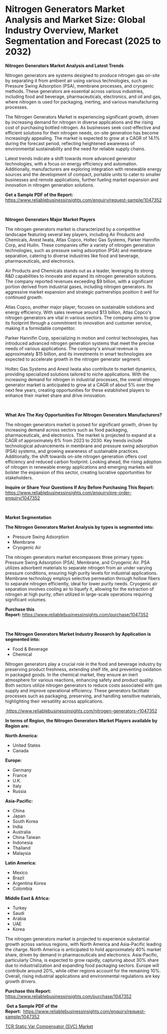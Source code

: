 <p><h1>Nitrogen Generators Market Analysis and Market Size: Global Industry Overview, Market Segmentation and Forecast (2025 to 2032)</h1></p><p><strong>Nitrogen Generators Market Analysis and Latest Trends</strong></p>
<p><p>Nitrogen generators are systems designed to produce nitrogen gas on-site by separating it from ambient air using various technologies, such as Pressure Swing Adsorption (PSA), membrane processes, and cryogenic methods. These generators are essential across various industries, including food and beverage, pharmaceuticals, electronics, and oil and gas, where nitrogen is used for packaging, inerting, and various manufacturing processes.</p><p>The Nitrogen Generators Market is experiencing significant growth, driven by increasing demand for nitrogen in diverse applications and the rising cost of purchasing bottled nitrogen. As businesses seek cost-effective and efficient solutions for their nitrogen needs, on-site generation has become increasingly appealing. The market is expected to grow at a CAGR of 14.1% during the forecast period, reflecting heightened awareness of environmental sustainability and the need for reliable supply chains. </p><p>Latest trends indicate a shift towards more advanced generator technologies, with a focus on energy efficiency and automation. Additionally, manufacturers are exploring integration with renewable energy sources and the development of compact, portable units to cater to smaller businesses and remote applications, further fueling market expansion and innovation in nitrogen generation solutions.</p></p>
<p><strong>Get a Sample PDF of the Report:&nbsp;</strong> <a href="https://www.reliablebusinessinsights.com/enquiry/request-sample/1047352?utm_campaign=3455&utm_medium=2&utm_source=Github&utm_content=ia&utm_term=22032025&utm_id=nitrogen-generators">https://www.reliablebusinessinsights.com/enquiry/request-sample/1047352</a></p>
<p>&nbsp;</p>
<p><strong>Nitrogen Generators Major Market Players</strong></p>
<p><p>The nitrogen generators market is characterized by a competitive landscape featuring several key players, including Air Products and Chemicals, Anest Iwata, Atlas Copco, Holtec Gas Systems, Parker Hannifin Corp, and Huilin. These companies offer a variety of nitrogen generation technologies, such as pressure swing adsorption (PSA) and membrane separation, catering to diverse industries like food and beverage, pharmaceuticals, and electronics. </p><p>Air Products and Chemicals stands out as a leader, leveraging its strong R&D capabilities to innovate and expand its nitrogen generation solutions. The company reported revenues exceeding $9 billion, with a significant portion derived from industrial gases, including nitrogen generators. Its aggressive market expansion and strategic partnerships position it well for continued growth.</p><p>Atlas Copco, another major player, focuses on sustainable solutions and energy efficiency. With sales revenue around $13 billion, Atlas Copco's nitrogen generators are vital in various sectors. The company aims to grow its footprint through a commitment to innovation and customer service, making it a formidable competitor.</p><p>Parker Hannifin Corp, specializing in motion and control technologies, has introduced advanced nitrogen generation systems that meet the precise needs of various applications. The company's annual revenue is approximately $15 billion, and its investments in smart technologies are expected to accelerate growth in the nitrogen generator segment.</p><p>Holtec Gas Systems and Anest Iwata also contribute to market dynamics, providing specialized solutions tailored to niche applications. With the increasing demand for nitrogen in industrial processes, the overall nitrogen generator market is anticipated to grow at a CAGR of about 5% over the next few years, creating opportunities for these established players to enhance their market share and drive innovation.</p></p>
<p>&nbsp;</p>
<p><strong>What Are The Key Opportunities For Nitrogen Generators Manufacturers?</strong></p>
<p><p>The nitrogen generators market is poised for significant growth, driven by increasing demand across sectors such as food packaging, pharmaceuticals, and electronics. The market is projected to expand at a CAGR of approximately 6% from 2023 to 2030. Key trends include technological advancements in membrane and pressure swing adsorption (PSA) systems, and growing awareness of sustainable practices. Additionally, the shift towards on-site nitrogen generation offers cost efficiency and reduced carbon footprint. Looking ahead, the rising adoption of nitrogen in renewable energy applications and emerging markets will bolster the expansion of this sector, creating lucrative opportunities for stakeholders.</p></p>
<p><strong>Inquire or Share Your Questions If Any Before Purchasing This Report:</strong> <a href="https://www.reliablebusinessinsights.com/enquiry/pre-order-enquiry/1047352?utm_campaign=3455&utm_medium=2&utm_source=Github&utm_content=ia&utm_term=22032025&utm_id=nitrogen-generators">https://www.reliablebusinessinsights.com/enquiry/pre-order-enquiry/1047352</a></p>
<p>&nbsp;</p>
<p><strong>Market Segmentation</strong></p>
<p><strong>The Nitrogen Generators Market Analysis by types is segmented into:</strong></p>
<p><ul><li>Pressure Swing Adsorption</li><li>Membrane</li><li>Cryogenic Air</li></ul></p>
<p><p>The nitrogen generators market encompasses three primary types: Pressure Swing Adsorption (PSA), Membrane, and Cryogenic Air. PSA utilizes adsorbent materials to separate nitrogen from air under varying pressure conditions, ensuring high purity levels for industrial applications. Membrane technology employs selective permeation through hollow fibers to separate nitrogen efficiently, ideal for lower purity needs. Cryogenic air separation involves cooling air to liquefy it, allowing for the extraction of nitrogen at high purity, often utilized in large-scale operations requiring significant volumes.</p></p>
<p><strong>Purchase this Report:&nbsp;</strong><a href="https://www.reliablebusinessinsights.com/purchase/1047352?utm_campaign=3455&utm_medium=2&utm_source=Github&utm_content=ia&utm_term=22032025&utm_id=nitrogen-generators">https://www.reliablebusinessinsights.com/purchase/1047352</a></p>
<p>&nbsp;</p>
<p><strong>The Nitrogen Generators Market Industry Research by Application is segmented into:</strong></p>
<p><ul><li>Food & Beverage</li><li>Chemical</li></ul></p>
<p><p>Nitrogen generators play a crucial role in the food and beverage industry by preserving product freshness, extending shelf life, and preventing oxidation in packaged goods. In the chemical market, they ensure an inert atmosphere for various reactions, enhancing safety and product quality. Both sectors utilize nitrogen generators to reduce costs associated with gas supply and improve operational efficiency. These generators facilitate processes such as packaging, preserving, and handling sensitive materials, highlighting their versatility across applications.</p></p>
<p><a href="https://www.reliablebusinessinsights.com/nitrogen-generators-r1047352?utm_campaign=3455&utm_medium=2&utm_source=Github&utm_content=ia&utm_term=22032025&utm_id=nitrogen-generators">&nbsp;https://www.reliablebusinessinsights.com/nitrogen-generators-r1047352</a></p>
<p><strong>In terms of Region, the Nitrogen Generators Market Players available by Region are:</strong></p>
<p>
    <p> <strong> North America: </strong>
        <ul>
            <li>United States</li>
            <li>Canada</li>
        </ul>
        </p> 
    <p> <strong> Europe: </strong>
        <ul>
            <li>Germany</li>
            <li>France</li>
            <li>U.K.</li>
            <li>Italy</li>
            <li>Russia</li>
        </ul>
        </p> 
    <p> <strong> Asia-Pacific: </strong>
        <ul>
            <li>China</li>
            <li>Japan</li>
            <li>South Korea</li>
            <li>India</li>
            <li>Australia</li>
            <li>China Taiwan</li>
            <li>Indonesia</li>
            <li>Thailand</li>
            <li>Malaysia</li>
        </ul>
        </p> 
    <p> <strong> Latin America: </strong>
        <ul>
            <li>Mexico</li>
            <li>Brazil</li>
            <li>Argentina Korea</li>
            <li>Colombia</li>
        </ul>
        </p> 
    <p> <strong> Middle East & Africa: </strong>
        <ul>
            <li>Turkey</li>
            <li>Saudi</li>
            <li>Arabia</li>
            <li>UAE</li>
            <li>Korea</li>
        </ul>
    </p>
    </p>
<p><p>The nitrogen generators market is projected to experience substantial growth across various regions, with North America and Asia-Pacific leading the charge. North America is anticipated to hold approximately 40% market share, driven by demand in pharmaceuticals and electronics. Asia-Pacific, particularly China, is expected to grow rapidly, capturing about 30% share due to industrialization and expanding food packaging sectors. Europe will contribute around 20%, while other regions account for the remaining 10%. Overall, rising industrial applications and environmental regulations are key growth drivers.</p></p>
<p><strong>Purchase this Report: </strong><a href="https://www.reliablebusinessinsights.com/purchase/1047352?utm_campaign=3455&utm_medium=2&utm_source=Github&utm_content=ia&utm_term=22032025&utm_id=nitrogen-generators">https://www.reliablebusinessinsights.com/purchase/1047352</a></p>
<p>&nbsp;<strong>Get a Sample PDF of the Report:&nbsp;&nbsp;</strong><a href="https://www.reliablebusinessinsights.com/enquiry/request-sample/1047352?utm_campaign=3455&utm_medium=2&utm_source=Github&utm_content=ia&utm_term=22032025&utm_id=nitrogen-generators">https://www.reliablebusinessinsights.com/enquiry/request-sample/1047352</a></p>
<p><strong></strong></p>
<p><p><a href="https://github.com/signallaikun/Market-Research-Report-List-1/blob/main/tcr-static-var-compensator-svc-market.md?utm_campaign=3455&utm_medium=2&utm_source=Github&utm_content=ia&utm_term=22032025&utm_id=nitrogen-generators">TCR Static Var Compensator (SVC) Market</a></p></p>